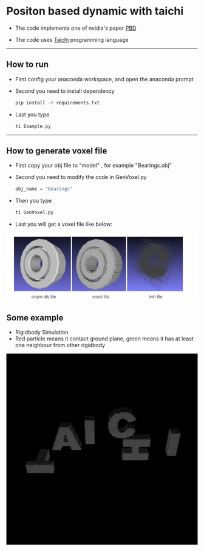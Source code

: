 # Positon based dynamic with taichi

- The code implements one of nvidia's paper [PBD](https://mmacklin.com/uppfrta_preprint.pdf)

- The code uses [Taichi](https://github.com/taichi-dev/taichi) programming language

---

## How to run 

- First config your anaconda workspace, and open the anaconda prompt
  
- Second you need to install dependency  
  ```python
  pip install -r requirements.txt
  ```

- Last you type 
  ```python
  ti Example.py
  ```

---

## How to generate voxel file

- First copy your obj file to "model" , for example "Bearings.obj"
  
- Second you need to modify the code in GenVoxel.py
  ```python
  obj_name = "Bearings"
  ```

- Then you type 
  ```python
  ti GenVoxel.py
  ```

- Last you will get a voxel file like below:

![image](image/howto.png)


## Some example

- Rigidbody Simulation
- Red particle means it contact ground plane, green means it has at least one neighbour from other rigidbody 

![image](image/taichi.gif)


